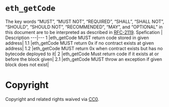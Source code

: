 # `eth_getCode`
The key words “MUST”, “MUST NOT”, “REQUIRED”, “SHALL”, “SHALL NOT”, “SHOULD”, “SHOULD NOT”, “RECOMMENDED”, “MAY”, and “OPTIONAL” in this document are to be interpreted as described in [RFC-2119](https://www.ietf.org/rfc/rfc2119.txt).
Spefication | Description
---|---
1 |eth_getCode MUST return code stored in given  address|
1.1 |eth_getCode MUST return 0x if no contract exists at given address|
1.2 |eth_getCode MUST return 0x when contract exists but has no bytecode deployed to it|
2 |eth_getCode Must return code if it exists at or before the block given|
2.1 |eth_getCode MUST throw an exception if given block does not exist|
# Copyright
Copyright and related rights waived via [CC0](https://creativecommons.org/publicdomain/zero/1.0/).
